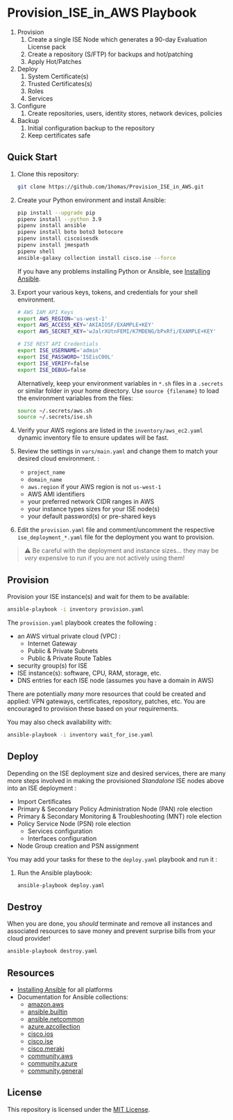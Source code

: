 # Provision_ISE_in_AWS Playbook

1. Provision
    1. Create a single ISE Node which generates a 90-day Evaluation License pack
    1. Create a repository (S/FTP) for backups and hot/patching
    1. Apply Hot/Patches
1. Deploy
    1. System Certificate(s)
    1. Trusted Certificates(s)
    1. Roles
    1. Services
1. Configure
    1. Create repositories, users, identity stores, network devices, policies
1. Backup
    1. Initial configuration backup to the repository
    1. Keep certificates safe

## Quick Start

1. Clone this repository:  

    ```sh
    git clone https://github.com/1homas/Provision_ISE_in_AWS.git
    ```

1. Create your Python environment and install Ansible:  

    ```sh
    pip install --upgrade pip
    pipenv install --python 3.9
    pipenv install ansible 
    pipenv install boto boto3 botocore 
    pipenv install ciscoisesdk 
    pipenv install jmespath
    pipenv shell
    ansible-galaxy collection install cisco.ise --force
    ```

    If you have any problems installing Python or Ansible, see [Installing Ansible](https://docs.ansible.com/ansible/latest/installation_guide/intro_installation.html).

1. Export your various keys, tokens, and credentials for your shell environment.

    ```bash
    # AWS IAM API Keys
    export AWS_REGION='us-west-1'
    export AWS_ACCESS_KEY='AKIAIOSF/EXAMPLE+KEY'
    export AWS_SECRET_KEY='wJalrXUtnFEMI/K7MDENG/bPxRfi/EXAMPLE+KEY'
    ```

    ```bash
    # ISE REST API Credentials
    export ISE_USERNAME='admin'
    export ISE_PASSWORD='ISEisC00L'
    export ISE_VERIFY=false
    export ISE_DEBUG=false
    ```

    Alternatively, keep your environment variables in `*.sh` files in a `.secrets` or similar folder in your home directory. Use `source {filename}` to load the environment variables from the files:

    ```bash
    source ~/.secrets/aws.sh
    source ~/.secrets/ise.sh
    ```

1. Verify your AWS regions are listed in the `inventory/aws_ec2.yaml` dynamic inventory file to ensure updates will be fast.  

1. Review the settings in `vars/main.yaml` and change them to match your desired cloud environment. :
    - `project_name`
    - `domain_name`
    - `aws.region` if your AWS region is not `us-west-1`
    - AWS AMI identifiers 
    - your preferred network CIDR ranges in AWS
    - your instance types sizes for your ISE node(s)
    - your default password(s) or pre-shared keys

1. Edit the `provision.yaml` file and comment/uncomment the respective `ise_deployment_*.yaml` file for the deployment you want to provision.  

> ⚠ Be careful with the deployment and instance sizes... they may be *very* expensive to run if you are not actively using them!

## Provision

Provision your ISE instance(s) and wait for them to be available:

```sh
ansible-playbook -i inventory provision.yaml
```


The `provision.yaml` playbook creates the following :

- an AWS virtual private cloud (VPC) :
  - Internet Gateway
  - Public & Private Subnets
  - Public & Private Route Tables
- security group(s) for ISE
- ISE instance(s): software, CPU, RAM, storage, etc.
- DNS entries for each ISE node (assumes you have a domain in AWS)

There are potentially *many* more resources that could be created and applied: VPN gateways, certificates, repository, patches, etc. You are encouraged to provision these based on your requirements.  

You may also check availability with: 

```sh
ansible-playbook -i inventory wait_for_ise.yaml
```

## Deploy

Depending on the ISE deployment size and desired services, there are many more steps involved in making the provisioned *Standalone* ISE nodes above into an ISE deployment :

- Import Certificates
- Primary & Secondary Policy Administration Node (PAN) role election
- Primary & Secondary Monitoring & Troubleshooting (MNT) role election
- Policy Service Node (PSN) role election
  - Services configuration
  - Interfaces configuration
- Node Group creation and PSN assignment

You may add your tasks for these to the `deploy.yaml` playbook and run it :

1. Run the Ansible playbook:  

    ```sh
    ansible-playbook deploy.yaml
    ```

## Destroy

When you are done, you *should* terminate and remove all instances and associated resources to save money and prevent surprise bills from your cloud provider!

```sh
ansible-playbook destroy.yaml
```

## Resources

- [Installing Ansible](https://docs.ansible.com/ansible/latest/installation_guide/intro_installation.html) for all platforms
- Documentation for Ansible collections:  
  - [amazon.aws](https://docs.ansible.com/ansible/latest/collections/amazon/aws/)
  - [ansible.builtin](https://docs.ansible.com/ansible/latest/collections/ansible/builtin/)
  - [ansible.netcommon](https://docs.ansible.com/ansible/latest/collections/ansible/netcommon/)
  - [azure.azcollection](https://docs.ansible.com/ansible/latest/collections/azure/azcollection/)
  - [cisco.ios](https://docs.ansible.com/ansible/latest/collections/cisco/ios/)
  - [cisco.ise](https://ciscoise.github.io/ansible-ise/main/plugins/)
  - [cisco.meraki](https://docs.ansible.com/ansible/latest/collections/cisco/meraki/)
  - [community.aws](https://docs.ansible.com/ansible/latest/collections/community/aws/)  
  - [community.azure](https://docs.ansible.com/ansible/latest/collections/community/azure/)
  - [community.general](https://docs.ansible.com/ansible/latest/collections/community/general/)

## License

This repository is licensed under the [MIT License](https://mit-license.org/).
